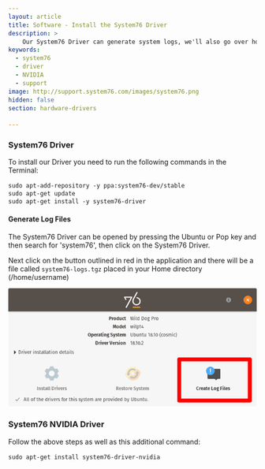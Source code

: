 ```yaml
---
layout: article
title: Software - Install the System76 Driver
description: >
    Our System76 Driver can generate system logs, we'll also go over how to reinstall the NVIDIA Driver.
keywords:
  - system76
  - driver
  - NVIDIA
  - support
image: http://support.system76.com/images/system76.png
hidden: false
section: hardware-drivers

---
```


### System76 Driver

To install our Driver you need to run the following commands in the Terminal:

```
sudo apt-add-repository -y ppa:system76-dev/stable
sudo apt-get update
sudo apt-get install -y system76-driver
```

#### Generate Log Files

The System76 Driver can be opened by pressing the Ubuntu or Pop key and then search for 'system76', then click on the System76 Driver. 

Next click on the button outlined in red in the application and there will be a file called `system76-logs.tgz` placed in your Home directory (/home/username)

![CreateLogFiles](/images/system76-driver/CreateLogFiles.png)

### System76 NVIDIA Driver

Follow the above steps as well as this additional command:

```
sudo apt-get install system76-driver-nvidia
```
